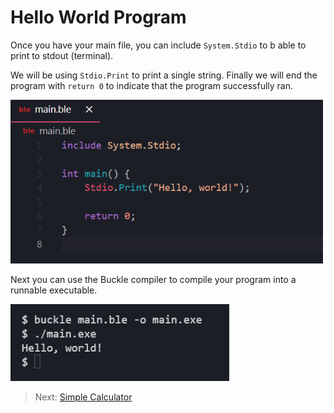 # Hello World Program

Once you have your main file, you can include `System.Stdio` to b able to print to stdout (terminal).

We will be using `Stdio.Print` to print a single string. Finally we will end the program with `return 0` to indicate
that the program successfully ran.

<img src="../img/helloworld.png" alt="belte" width="500" />

Next you can use the Buckle compiler to compile your program into a runnable executable.

<img src="../img/run_hello.png" alt="belte" width="350" />

> Next: [Simple Calculator](Calculator.md)
